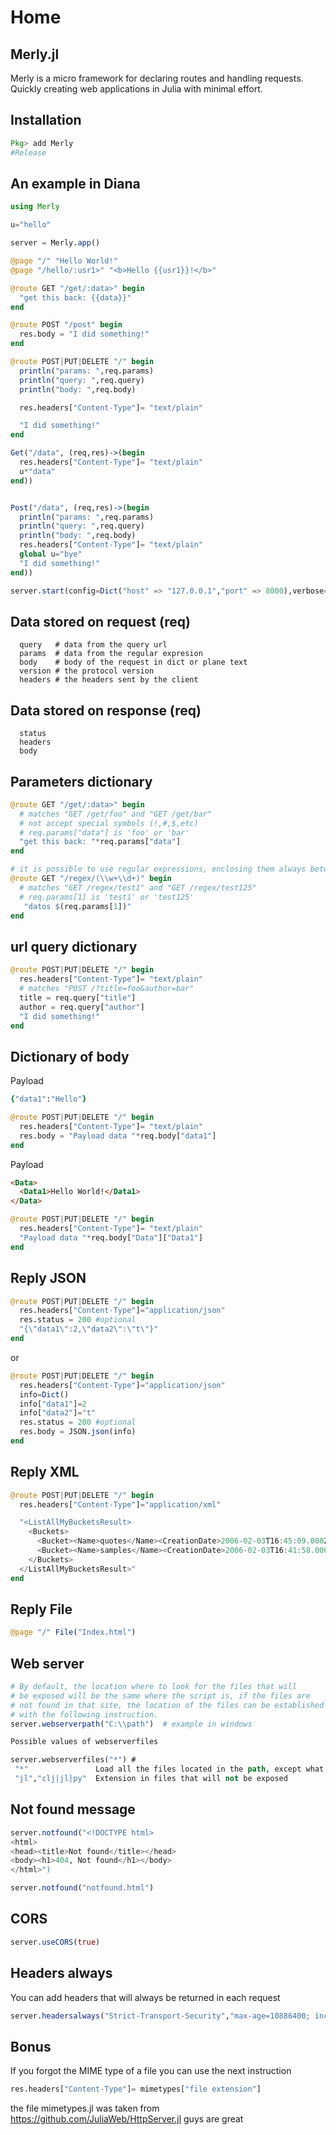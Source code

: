 # Home

## Merly.jl
Merly is a micro framework for declaring routes and handling requests.
Quickly creating web applications in Julia with minimal effort.

## Installation

```julia
Pkg> add Merly
#Release
```

## An example in Diana

```julia
using Merly

u="hello"

server = Merly.app()

@page "/" "Hello World!"
@page "/hello/:usr1>" "<b>Hello {{usr1}}!</b>"

@route GET "/get/:data>" begin
  "get this back: {{data}}"
end

@route POST "/post" begin
  res.body = "I did something!"
end

@route POST|PUT|DELETE "/" begin
  println("params: ",req.params)
  println("query: ",req.query)
  println("body: ",req.body)

  res.headers["Content-Type"]= "text/plain"

  "I did something!"
end

Get("/data", (req,res)->(begin
  res.headers["Content-Type"]= "text/plain"
  u*"data"
end))


Post("/data", (req,res)->(begin
  println("params: ",req.params)
  println("query: ",req.query)
  println("body: ",req.body)
  res.headers["Content-Type"]= "text/plain"
  global u="bye"
  "I did something!"
end))

server.start(config=Dict("host" => "127.0.0.1","port" => 8000),verbose=false)
```

## Data stored on request (req)
```
  query   # data from the query url
  params  # data from the regular expresion
  body    # body of the request in dict or plane text
  version # the protocol version
  headers # the headers sent by the client
```
## Data stored on response (req)
```
  status
  headers
  body
```

## Parameters dictionary
```julia
@route GET "/get/:data>" begin
  # matches "GET /get/foo" and "GET /get/bar"
  # not accept special symbols (!,#,$,etc)
  # req.params["data"] is 'foo' or 'bar'
  "get this back: "*req.params["data"]
end

# it is possible to use regular expressions, enclosing them always between '(' ')'
@route GET "/regex/(\\w+\\d+)" begin
  # matches "GET /regex/test1" and "GET /regex/test125"
  # req.params[1] is 'test1' or 'test125'
   "datos $(req.params[1])"
end
```
## url query dictionary

```julia
@route POST|PUT|DELETE "/" begin
  res.headers["Content-Type"]= "text/plain"
  # matches "POST /?title=foo&author=bar"
  title = req.query["title"]
  author = req.query["author"]
  "I did something!"
end
```
## Dictionary of body
Payload
```ruby
{"data1":"Hello"}
```
```julia
@route POST|PUT|DELETE "/" begin
  res.headers["Content-Type"]= "text/plain"
  res.body = "Payload data "*req.body["data1"]
end
```

Payload
```html
<Data>
  <Data1>Hello World!</Data1>
</Data>
```
```julia
@route POST|PUT|DELETE "/" begin
  res.headers["Content-Type"]= "text/plain"
  "Payload data "*req.body["Data"]["Data1"]
end
```

## Reply JSON

```julia
@route POST|PUT|DELETE "/" begin
  res.headers["Content-Type"]="application/json"
  res.status = 200 #optional
  "{\"data1\":2,\"data2\":\"t\"}"
end

```
or
```julia
@route POST|PUT|DELETE "/" begin
  res.headers["Content-Type"]="application/json"
  info=Dict()
  info["data1"]=2
  info["data2"]="t"
  res.status = 200 #optional
  res.body = JSON.json(info)
end

```

## Reply XML

```julia
@route POST|PUT|DELETE "/" begin
  res.headers["Content-Type"]="application/xml"

  "<ListAllMyBucketsResult>
    <Buckets>
      <Bucket><Name>quotes</Name><CreationDate>2006-02-03T16:45:09.000Z</CreationDate></Bucket>
      <Bucket><Name>samples</Name><CreationDate>2006-02-03T16:41:58.000Z</CreationDate></Bucket>
    </Buckets>
  </ListAllMyBucketsResult>"
end

```

## Reply File

```julia
@page "/" File("Index.html")
```

## Web server

```julia
# By default, the location where to look for the files that will
# be exposed will be the same where the script is, if the files are
# not found in that site, the location of the files can be established
# with the following instruction.
server.webserverpath("C:\\path")  # example in windows

```
```clojure
Possible values of webserverfiles

server.webserverfiles("*") #
 "*"               Load all the files located in the path, except what started with "."
 "jl","clj|jl|py"  Extension in files that will not be exposed
```

## Not found message
```julia
server.notfound("<!DOCTYPE html>
<html>
<head><title>Not found</title></head>
<body><h1>404, Not found</h1></body>
</html>")
```
```julia
server.notfound("notfound.html")
```
## CORS
```julia
server.useCORS(true)
```
## Headers always
You can add headers that will always be returned in each request
```julia
server.headersalways("Strict-Transport-Security","max-age=10886400; includeSubDomains; preload")
```

## Bonus
If you forgot the MIME type of a file you can use the next instruction
```julia
res.headers["Content-Type"]= mimetypes["file extension"]
```
the file mimetypes.jl was taken from https://github.com/JuliaWeb/HttpServer.jl  guys are great

